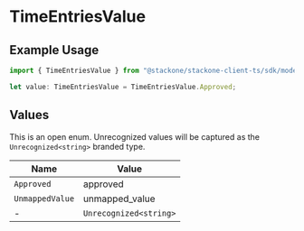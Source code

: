 # TimeEntriesValue

## Example Usage

```typescript
import { TimeEntriesValue } from "@stackone/stackone-client-ts/sdk/models/shared";

let value: TimeEntriesValue = TimeEntriesValue.Approved;
```

## Values

This is an open enum. Unrecognized values will be captured as the `Unrecognized<string>` branded type.

| Name                   | Value                  |
| ---------------------- | ---------------------- |
| `Approved`             | approved               |
| `UnmappedValue`        | unmapped_value         |
| -                      | `Unrecognized<string>` |